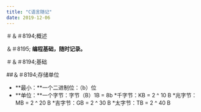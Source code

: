 ```yaml
---
title: "C语言随记"
date: 2019-12-06
---
```

＃＆＃8194;概述  

＆＃8195; **编程基础，随时记录。**   

＃＆＃8194;基础  

##＆＃8194;存储单位
* **最小：**一个二进制位：（b）位
* **单位：**一个字节：字节（B）1B = 8b
*千字节：KB = 2 ^ 10 B
*兆字节：MB = 2 ^ 20 B
*吉字节：GB = 2 ^ 30 B
*太字节：TB = 2 ^ 40 B
